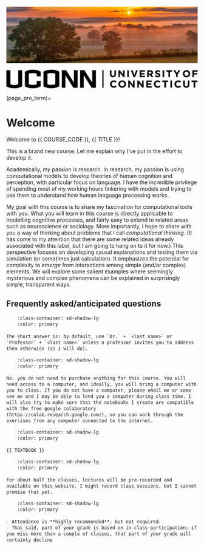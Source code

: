 ![](../images/header.jpg)

![](../images/uconn-header.jpg)

(page_pre_term)=
# Welcome

Welcome to {{ COURSE_CODE }}, {{ TITLE }}!

This is a brand new course. Let me explain why I've put in the effort to develop it.

Academically, my passion is research. In research, my passion is using computational models to develop theories of human cognition and perception, with particular focus on language. I have the incredible privilege of spending most of my working hours tinkering with models and trying to use them to understand how human language processing works.

My goal with this course is to share my fascination for computational tools with you. What you will learn in this course is directly applicable to modelling cognitive processes, and fairly easy to extend to related areas such as neuroscience or sociology. More importantly, I hope to share with you a way of thinking about problems that I call *computational thinking.* (It has come to my attention that there are some related ideas already associated with this label, but I am going to hang on to it for now.) This perspective focuses on developing causal explanations and testing them via simulation (or sometimes just calculation). It emphasizes the potential for complexity to *emerge* from interactions among simple (and/or complex) elements. We will explore some salient examples where seemingly mysterious and complex phenomena can be explained in surprisingly simple, transparent ways.


## Frequently asked/anticipated questions

```{dropdown} How do I address professors?
    :class-container: sd-shadow-lg
    :color: primary

The short answer is: by default, use `Dr.` + `<last name>` or `Professor` + `<last name>` unless a professor invites you to address them otherwise (as I will do).
```

```{dropdown} Do I need to buy anything for this course?
    :class-container: sd-shadow-lg
    :color: primary

No, you do not need to purchase anything for this course. You will need access to a computer, and ideally, you will bring a computer with you to class. If you do not have a computer, please email me or come see me and I may be able to lend you a computer during class time. I will also try to make sure that the notebooks I create are compatible with the free google colaboratory (https://colab.research.google.com/), so you can work through the exercises from any computer connected to the internet.  

```

```{dropdown} Which textbook are we using for this course?
    :class-container: sd-shadow-lg
    :color: primary

{{ TEXTBOOK }}
```

```{dropdown} Will lectures be recorded so I can re-watch them to study?
    :class-container: sd-shadow-lg
    :color: primary

For about half the classes, lectures will be pre-recorded and available on this website. I might record class sessions, but I cannot promise that yet.

```

```{dropdown} Is attendance mandatory?
    :class-container: sd-shadow-lg
    :color: primary

- Attendance is **highly recommended**, but not required.
- That said, part of your grade is based on in-class participation; if you miss more than a couple of classes, that part of your grade will certainly decline

```
